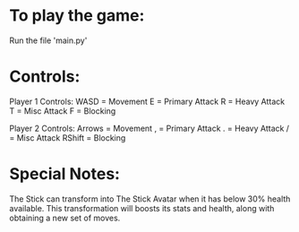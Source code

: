 # To play the game:
Run the file 'main.py'

# Controls:
  Player 1 Controls:
  WASD = Movement
  E = Primary Attack
  R = Heavy Attack
  T = Misc Attack
  F = Blocking

  Player 2 Controls:
  Arrows = Movement
  , = Primary Attack
  . = Heavy Attack
  / = Misc Attack
  RShift = Blocking

# Special Notes:
  The Stick can transform into The Stick Avatar when it has below 30% health available. This transformation will boosts its stats and health, along with obtaining a new set of         moves.
